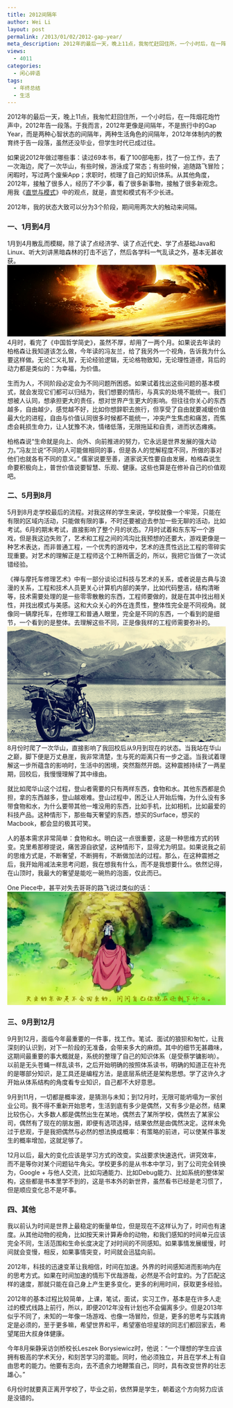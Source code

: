 ```yaml
---
title: 2012间隔年
author: Wei Li
layout: post
permalink: /2013/01/02/2012-gap-year/
meta_description: 2012年的最后一天，晚上11点，我匆忙赶回住所，一个小时后，在一阵烟花炮竹声中，2012年告一段落。于我而言，2012年更像是间隔年，不是旅行中的Gap Year，而是两种心智状态的间隔年，两种生活角色的间隔年，2012年体制内的教育终于告一段落，虽然还没毕业，但学生时代已成过往
views:
  - 4011
categories:
  - 闲心碎语
tags:
  - 年终总结
  - 生活
---
```

2012年的最后一天，晚上11点，我匆忙赶回住所，一个小时后，在一阵烟花炮竹声中，2012年告一段落。于我而言，2012年更像是间隔年，不是旅行中的Gap Year，而是两种心智状态的间隔年，两种生活角色的间隔年，2012年体制内的教育终于告一段落，虽然还没毕业，但学生时代已成过往。

如果说2012年做过哪些事：读过69本书，看了100部电影，找了一份工作，去了一次海边，爬了一次华山，有些时候，游泳成了常态；有些时候，追随路飞冒险；闲暇时，写过两个废柴App；求职时，梳理了自己的知识体系。从其他角度，2012年，接触了很多人，经历了不少事，看了很多新事物，接触了很多新观念。用我《[直觉与模式](/2012/12/02/intuition-and-pattern/)》中的观点，就是，直觉和模式有不少长进。

2012年，我的状态大致可以分为3个阶段，期间用两次大的触动来间隔。

### 一、1月到4月

1月到4月散乱而模糊，除了读了点经济学、读了点近代史、学了点基础Java和Linux、听大刘讲黑暗森林的打击不远了，然后各学科一气乱读之外，基本无甚收获。
![Image][1]
4月时，看完了《中国哲学简史》，虽然不厚，却用了一两个月。如果说去年读的柏格森让我知道该怎么做，今年读的冯友兰，给了我另外一个视角，告诉我为什么要这样做。无论仁义礼智，无论经验逻辑，无论格物致知，无论理性道德，背后的动力都是类似的：为幸福，为价值。

生而为人，不同阶段必定会为不同问题所困惑。如果试着找出这些问题的基本模式，就会发现它们都可以归结为，我们想要的情形，与真实的处境不能统一。我们想被人认同，想承担更大的责任，想对世界产生更大的影响。但往往你关心的东西越多，自由越少，感觉越不好，比如你想辞职去旅行，但享受了自由就要减缓价值最大化的进程，自由与价值认同很多时候都不能统一，冲突产生焦虑和痛苦，而焦虑会耗损生命力，让人犹豫不决，情绪低落，无限拖延和自责，进而状态瘫痪。

柏格森说“生命就是向上、向外、向前推进的努力，它永远是世界发展的强大动力。”冯友兰说“不同的人可能做相同的事，但是各人的觉解程度不同，所做的事对他们也就各有不同的意义。” 儒家说要至善，道家说天性要自由发展，柏格森说生命要积极向上，普世价值说要智慧、乐观、健康。这些也算是在修补自己的价值观吧。

### 二、5月到8月

5月到8月走学校最后的流程。对我这样的学生来说，学校就像一个牢笼，只能在有限的区域内活动，只能做有限的事，不时还要被迫去参加一些无聊的活动，比如考试。6月的期末考试，直接影响了整个月的状态。7月时试着和东东写一个游戏，但是我这边失败了，艺术和工程之间的鸿沟比我预想的还要大，游戏更像是一种艺术表达，而非普通工程，一个优秀的游戏中，艺术的连贯性远比工程的零碎实现重要。对艺术的理解正是工程师这个工种所匮乏的，所以，我把它当做了一次试错经验。

《禅与摩托车修理艺术》中有一部分谈论过科技与艺术的关系，或者说是古典与浪漫的关系，工程和技术人员更关心计算机内部的美学，比如代码整洁，结构清晰等，技术需要处理的是一些零零散散的东西，工程师要做的，就是在其中找出相关性，并找出模式与美感。这和大众关心的外在连贯性，整体性完全是不同视角。就像同一辆摩托车，在修理工和普通人眼里，完全是不同的东西，一个看到的是细节，一个看到的是整体。去理解这些不同，正是像我样的工程师需要弥补的。
![Image][2]
8月份时爬了一次华山，直接影响了我回校后从9月到现在的状态。当我站在华山之巅，脚下便是万丈悬崖，我非常清楚，生与死的距离只有一步之遥。当我试着理解这一步所蕴含的影响时，生活中的困境，突然豁然开朗。这种震撼持续了一两星期，回校后，我慢慢理解了其中缘由。

就比如爬华山这个过程，登山者需要的只有两样东西，食物和水。其他东西都是负担，拿的东西越多，登山越艰难。登山过程中，困乏让人开始后悔，为什么没有多带食物和水，为什么要带其他一堆没用的东西，比如手机，比如相机，比如最爱的科技产品。这种情形下，那些每天奢望的东西，想买的Surface，想买的Macbook，都会显的极其可笑。

人的基本需求非常简单：食物和水。明白这一点很重要，这是一种思维方式的转变。克里希那穆提说，痛苦源自欲望，这种情形下，显得尤为明显。如果说我之前的思维方式是，不断奢望，不断拥有，不断做加法的过程。那么，在这种震撼之后，我开始用减法来思考问题，我在想我有什么，而不是我想要什么。依然记得，在山顶时，我最大的奢望是能吃一碗热的泡面，仅此而已。

One Piece中，甚平对失去哥哥的路飞说过类似的话：
![Image][3]

### 三、9月到12月

9月到12月，面临今年最重要的一件事，找工作。笔试、面试的狼狈和匆忙，让我深刻的认识到，对下一阶段的无准备，会带来多大的麻烦。其中的细节无甚趣味，这期间最重要的事大概就是，系统的整理了自己的知识体系（是受蔡学镛影响）。以前是无头苍蝇一样乱读书，之后开始明确的按照体系读书，明确的知道正在补充的是哪部分知识，是工具还是编程方法，是底层系统还是架构思想。学了这许久才开始从体系结构的角度看专业知识，自己都不大好意思。

9月到11月，一切都是概率波，是猜测与未知；到12月时，无限可能坍塌为一家创业公司。我不得不重新开始思考，生活到底有多少是偶然，又有多少是必然，结果比较伤心，大多数人都是偶然出生在某地，偶然去了某所学校，偶然去了某家公司，偶然有了现在的朋友圈，即便有选项选择，结果依然是由偶然决定。这样未免过于悲观，于是我把偶然与必然的想法换成概率：有策略的前进，可以使某件事发生的概率增加，这就足够了。

12月以后，最大的变化应该是学习方式的改变。实战要求快速迭代，讲究效率，而不是等你对某个问题钻牛角尖。学校更多的是从书本中学习，到了公司完全转换为，Google + 与他人交流，比如沟通能力、比如Debug能力、比如系统的整体架构，这些都是书本里学不到的，这是书本外的新世界，虽然看书已经是老习惯了，但是顺应变化总不是坏事。

### 四、其他

我以前认为时间是世界上最稳定的衡量单位，但是现在不这样认为了，时间也有速度。从其他动物的视角，比如按天来计算寿命的动物，和我们感知的时间单元应该完全不同，生活范围和生命长度决定了对时间的不同感知。如果事情发展缓慢，时间就会变慢，相反，如果事情突变，时间就会迅猛向前。

2012年，科技的迅速变革让我相信，时间在加速。外界的时间感知进而影响内在的思考方式。如果在时间加速的情形下优哉游哉，必然是不合时宜的。为了匹配这样的速度，那就只能在自己身上产生更多变化，更多的利用时间，获取更多经验。

2012年的基本过程比较简单，上课，笔试，面试，实习工作，基本是在许多人走过的模式线路上前行，所以，即便2012年没有计划也不会偏离多少。但是2013年似乎不同了，未知的一年像一场游戏、也像一场冒险，但是，更多的思考与实践肯定是必须的，至于更多嘛，希望世界和平，希望塞伯坦星球的同志们都回家去，希望尾田大叔身体健康。

今年8月柴静采访剑桥校长Leszek Borysiewicz时，他说：“一个理想的学生应该拥有极高的学术天分，和刻苦学习的潜能。同时，他必须独立，并且在学术上有自由思考的能力。他要有志向，去不遗余力地鞭策自己，同时，具有改变世界的壮志雄心。”

6月份时就要真正离开学校了，毕业之前，依然算是学生，朝着这个方向努力应该是没错的。

[1]: /uploads/2013/01/trisome.png
[2]: /uploads/2013/01/zen.png
[3]: /uploads/2013/01/shenping_lufei.png